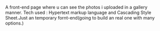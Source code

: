 A front-end page where u can see the photos i uploaded in a gallery manner. Tech used : Hypertext markup language and Cascading Style Sheet.Just an temporary fornt-end(going to build an real one with many options.)
